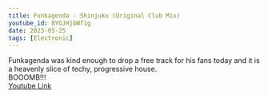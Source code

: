 ```yaml
---
title: Funkagenda - Shinjuku (Original Club Mix)
youtube_id: 8YGJHjbWfig
date: 2023-05-25
tags: [Electronic]
---
```

Funkagenda was kind enough to drop a free track for his fans today and it is a heavenly slice of techy, progressive house.  
BOOOMB!!!  
[Youtube Link](https://www.youtube.com/watch?v=8YGJHjbWfig)  
